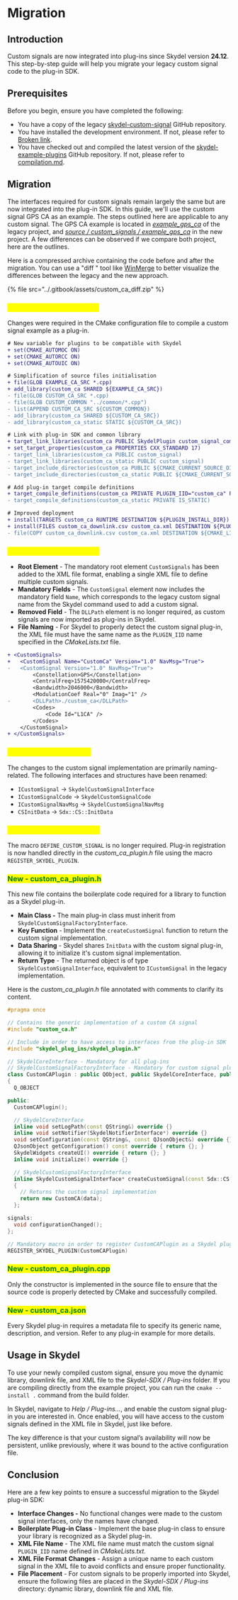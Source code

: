 # Migration

## Introduction

Custom signals are now integrated into plug-ins since Skydel version **24.12**. This step-by-step guide will help you migrate your legacy custom signal code to the plug-in SDK.

## Prerequisites

Before you begin, ensure you have completed the following:

* You have a copy of the legacy [skydel-custom-signal](https://github.com/learn-safran-navigation-timing/skydel-custom-signal) GitHub repository.
* You have installed the development environment. If not, please refer to [Broken link](broken-reference "mention").
* You have checked out and compiled the latest version of the [skydel-example-plugins](https://github.com/learn-safran-navigation-timing/skydel-example-plugins) GitHub repository. If not, please refer to [compilation.md](../development-environment/compilation.md "mention").

## Migration

The interfaces required for custom signals remain largely the same but are now integrated into the plug-in SDK. In this guide, we'll use the custom signal GPS CA as an example. The steps outlined here are applicable to any custom signal. The GPS CA example is located in [_example\_gps\_ca_](https://github.com/learn-safran-navigation-timing/skydel-custom-signal/tree/main/example_gps_ca) of the legacy project, and [_source / custom\_signals / example\_gps\_ca_](https://github.com/learn-safran-navigation-timing/skydel-example-plugins/tree/master/source/custom_signals/example_gps_ca) in the new project. A few differences can be observed if we compare both project, here are the outlines.

Here is a compressed archive containing the code before and after the migration. You can use a "diff " tool like [WinMerge](https://winmerge.org/?lang=en) to better visualize the differences between the legacy and the new approach.

{% file src="../.gitbook/assets/custom_ca_diff.zip" %}

### <mark style="color:yellow;">Changes - CMakeLists.txt</mark>

Changes were required in the CMake configuration file to compile a custom signal example as a plug-in.

```diff
# New variable for plugins to be compatible with Skydel
+ set(CMAKE_AUTOMOC ON)
+ set(CMAKE_AUTORCC ON)
+ set(CMAKE_AUTOUIC ON)

# Simplification of source files initialisation
+ file(GLOB EXAMPLE_CA_SRC *.cpp)
+ add_library(custom_ca SHARED ${EXAMPLE_CA_SRC})
- file(GLOB CUSTOM_CA_SRC *.cpp)
- file(GLOB CUSTOM_COMMON "../common/*.cpp")
- list(APPEND CUSTOM_CA_SRC ${CUSTOM_COMMON})
- add_library(custom_ca SHARED ${CUSTOM_CA_SRC})
- add_library(custom_ca_static STATIC ${CUSTOM_CA_SRC})

# Link with plug-in SDK and common library
+ target_link_libraries(custom_ca PUBLIC SkydelPlugin custom_signal_common)
+ set_target_properties(custom_ca PROPERTIES CXX_STANDARD 17)
- target_link_libraries(custom_ca PUBLIC custom_signal)
- target_link_libraries(custom_ca_static PUBLIC custom_signal)
- target_include_directories(custom_ca PUBLIC ${CMAKE_CURRENT_SOURCE_DIR})
- target_include_directories(custom_ca_static PUBLIC ${CMAKE_CURRENT_SOURCE_DIR})

# Add plug-in target compile definitions
+ target_compile_definitions(custom_ca PRIVATE PLUGIN_IID="custom_ca" PLUGIN_FILE="custom_ca.json")
- target_compile_definitions(custom_ca_static PRIVATE IS_STATIC)

# Improved deployment
+ install(TARGETS custom_ca RUNTIME DESTINATION ${PLUGIN_INSTALL_DIR})
+ install(FILES custom_ca_downlink.csv custom_ca.xml DESTINATION ${PLUGIN_INSTALL_DIR})
- file(COPY custom_ca_downlink.csv custom_ca.xml DESTINATION ${CMAKE_LIBRARY_OUTPUT_DIRECTORY})
```

### <mark style="color:yellow;">Changes - custom\_ca.xml</mark>

* **Root Element** - The mandatory root element `CustomSignals` has been added to the XML file format, enabling a single XML file to define multiple custom signals.
* **Mandatory Fields** - The `CustomSignal` element now includes the mandatory field `Name`, which corresponds to the legacy custom signal name from the Skydel command used to add a custom signal.
* **Removed Field** - The `DLLPath` element is no longer required, as custom signals are now imported as plug-ins in Skydel.
* **File Naming** - For Skydel to properly detect the custom signal plug-in, the XML file must have the same name as the `PLUGIN_IID` name specified in the _CMakeLists.txt_ file.

```diff
+ <CustomSignals>
+   <CustomSignal Name="CustomCa" Version="1.0" NavMsg="True">
-   <CustomSignal Version="1.0" NavMsg="True">
        <Constellation>GPS</Constellation>
        <CentralFreq>1575420000</CentralFreq>
        <Bandwidth>2046000</Bandwidth>
        <ModulationCoef Real="0" Imag="1" />
-       <DLLPath>./custom_ca</DLLPath>
        <Codes>
            <Code Id="L1CA" />
        </Codes>
    </CustomSignal>
+ </CustomSignals>
```

### <mark style="color:yellow;">Changes - custom\_ca.h</mark>

The changes to the custom signal implementation are primarily naming-related. The following interfaces and structures have been renamed:

* `ICustomSignal` → `SkydelCustomSignalInterface`
* `ICustomSignalCode` → `SkydelCustomSignalCode`
* `ICustomSignalNavMsg` → `SkydelCustomSignalNavMsg`
* `CSInitData` → `Sdx::CS::InitData`

### <mark style="color:yellow;">Changes - custom\_ca.cpp</mark>

The macro `DEFINE_CUSTOM_SIGNAL` is no longer required. Plug-in registration is now handled directly in the _custom\_ca\_plugin.h_ file using the macro `REGISTER_SKYDEL_PLUGIN`.

### <mark style="color:green;">New - custom\_ca\_plugin.h</mark>

This new file contains the boilerplate code required for a library to function as a Skydel plug-in.

* **Main Class -** The main plug-in class must inherit from `SkydelCustomSignalFactoryInterface`.&#x20;
* **Key Function** - Implement the `createCustomSignal` function to return the custom signal implementation.
* **Data Sharing** - Skydel shares `InitData` with the custom signal plug-in, allowing it to initialize it's custom signal implementation.
* **Return Type** - The returned object is of type `SkydelCustomSignalInterface`, equivalent to `ICustomSignal` in the legacy implementation.

Here is the _custom\_ca\_plugin.h_ file annotated with comments to clarify its content.

```cpp
#pragma once

// Contains the generic implementation of a custom CA signal
#include "custom_ca.h"

// Include in order to have access to interfaces from the plug-in SDK
#include "skydel_plug_ins/skydel_plugin.h"

// SkydelCoreInterface - Mandatory for all plug-ins
// SkydelCustomSignalFactoryInterface - Mandatory for custom signal plug-ins
class CustomCAPlugin : public QObject, public SkydelCoreInterface, public SkydelCustomSignalFactoryInterface
{
  Q_OBJECT

public:
  CustomCAPlugin();

  // SkydelCoreInterface
  inline void setLogPath(const QString&) override {}
  inline void setNotifier(SkydelNotifierInterface*) override {}
  void setConfiguration(const QString&, const QJsonObject&) override {}
  QJsonObject getConfiguration() const override { return {}; }
  SkydelWidgets createUI() override { return {}; }
  inline void initialize() override {}

  // SkydelCustomSignalFactoryInterface
  inline SkydelCustomSignalInterface* createCustomSignal(const Sdx::CS::InitData& data) override
  {
    // Returns the custom signal implementation
    return new CustomCA(data);
  };

signals:
  void configurationChanged();
};

// Mandatory macro in order to register CustomCAPlugin as a Skydel plug-in
REGISTER_SKYDEL_PLUGIN(CustomCAPlugin)
```

### <mark style="color:green;">New - custom\_ca\_plugin.cpp</mark>

Only the constructor is implemented in the source file to ensure that the source code is properly detected by CMake and successfully compiled.

### <mark style="color:green;">New - custom\_ca.json</mark>

Every Skydel plug-in requires a metadata file to specify its generic name, description, and version. Refer to any plug-in example for more details.

## Usage in Skydel

To use your newly compiled custom signal, ensure you move the dynamic library, downlink file, and XML file to the _Skydel-SDX / Plug-ins_ folder. If you are compiling directly from the example project, you can run the `cmake --install .` command from the build folder.

In Skydel, navigate to _Help / Plug-ins..._, and enable the custom signal plug-in you are interested in. Once enabled, you will have access to the custom signals defined in the XML file in Skydel, just like before.

The key difference is that your custom signal’s availability will now be persistent, unlike previously, where it was bound to the active configuration file.

## Conclusion

Here are a few key points to ensure a successful migration to the Skydel plug-in SDK:

* **Interface Changes -** No functional changes were made to the custom signal interfaces, only the names have changed.
* **Boilerplate Plug-in Class** - Implement the base plug-in class to ensure your library is recognized as a Skydel plug-in.
* **XML File Name** - The XML file name must match the custom signal `PLUGIN_IID` name defined in _CMakeLists.txt_.
* **XML File Format** **Changes** - Assign a unique name to each custom signal in the XML file to avoid conflicts and ensure proper functionality.
* **File Placement** - For custom signals to be properly imported into Skydel, ensure the following files are placed in the _Skydel-SDX / Plug-ins_ directory: dynamic library, downlink file and XML file.
